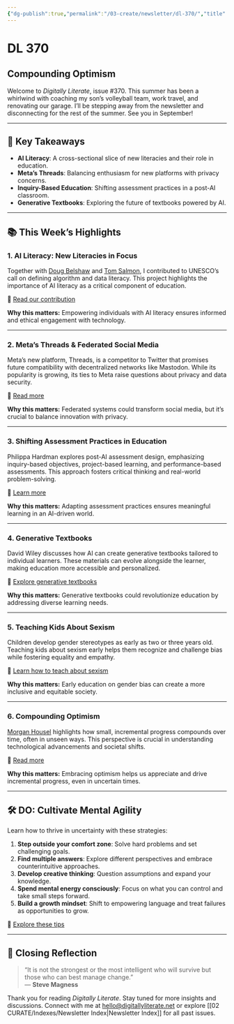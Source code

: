 ```yaml
---
{"dg-publish":true,"permalink":"/03-create/newsletter/dl-370/","title":"Compounding Optimism","tags":["education","facebook","federated","instagram","mastodon","meta","threads"]}
---
```



# DL 370

## Compounding Optimism

Welcome to _Digitally Literate_, issue #370. This summer has been a whirlwind with coaching my son’s volleyball team, work travel, and renovating our garage. I’ll be stepping away from the newsletter and disconnecting for the rest of the summer. See you in September!

---

## 🔖 Key Takeaways

- **AI Literacy**: A cross-sectional slice of new literacies and their role in education.
- **Meta’s Threads**: Balancing enthusiasm for new platforms with privacy concerns.
- **Inquiry-Based Education**: Shifting assessment practices in a post-AI classroom.
- **Generative Textbooks**: Exploring the future of textbooks powered by AI.

---

## 📚 This Week’s Highlights

### 1. **AI Literacy: New Literacies in Focus**
Together with [Doug Belshaw](https://www.linkedin.com/in/dajbelshaw/) and [Tom Salmon](https://www.linkedin.com/in/tomsalmon12345/), I contributed to UNESCO’s call on defining algorithm and data literacy. This project highlights the importance of AI literacy as a critical component of education.

📖 [Read our contribution](https://blog.weareopen.coop/ai-literacy-a-cross-sectional-slice-of-new-literacies-1906c8e44abe)

**Why this matters:** Empowering individuals with AI literacy ensures informed and ethical engagement with technology.

---

### 2. **Meta’s Threads & Federated Social Media**
Meta’s new platform, Threads, is a competitor to Twitter that promises future compatibility with decentralized networks like Mastodon. While its popularity is growing, its ties to Meta raise questions about privacy and data security.

📖 [Read more](https://www.wired.com/story/meta-threads-privacy-decentralization/)

**Why this matters:** Federated systems could transform social media, but it’s crucial to balance innovation with privacy.

---

### 3. **Shifting Assessment Practices in Education**
Philippa Hardman explores post-AI assessment design, emphasizing inquiry-based objectives, project-based learning, and performance-based assessments. This approach fosters critical thinking and real-world problem-solving.

📖 [Learn more](https://drphilippahardman.substack.com/p/post-ai-assessment-design)

**Why this matters:** Adapting assessment practices ensures meaningful learning in an AI-driven world.

---

### 4. **Generative Textbooks**
David Wiley discusses how AI can create generative textbooks tailored to individual learners. These materials can evolve alongside the learner, making education more accessible and personalized.

📖 [Explore generative textbooks](https://opencontent.org/blog/archives/7238)

**Why this matters:** Generative textbooks could revolutionize education by addressing diverse learning needs.

---

### 5. **Teaching Kids About Sexism**
Children develop gender stereotypes as early as two or three years old. Teaching kids about sexism early helps them recognize and challenge bias while fostering equality and empathy.

📖 [Learn how to teach about sexism](https://lifehacker.com/how-to-teach-kids-about-sexism-1846110388)

**Why this matters:** Early education on gender bias can create a more inclusive and equitable society.

---

### 6. **Compounding Optimism**
[Morgan Housel](https://twitter.com/morganhousel) highlights how small, incremental progress compounds over time, often in unseen ways. This perspective is crucial in understanding technological advancements and societal shifts.

📖 [Read more](https://collabfund.com/blog/compounding-optimism/)

**Why this matters:** Embracing optimism helps us appreciate and drive incremental progress, even in uncertain times.

---

## 🛠️ DO: Cultivate Mental Agility

Learn how to thrive in uncertainty with these strategies:
1. **Step outside your comfort zone**: Solve hard problems and set challenging goals.
2. **Find multiple answers**: Explore different perspectives and embrace counterintuitive approaches.
3. **Develop creative thinking**: Question assumptions and expand your knowledge.
4. **Spend mental energy consciously**: Focus on what you can control and take small steps forward.
5. **Build a growth mindset**: Shift to empowering language and treat failures as opportunities to grow.

📖 [Explore these tips](https://hackernoon.com/learn-how-to-cultivate-mental-agility-and-thrive-in-uncertainty-with-these-5-tips)

---

## 🌟 Closing Reflection

> “It is not the strongest or the most intelligent who will survive but those who can best manage change.”  
> — **Steve Magness**

Thank you for reading _Digitally Literate_. Stay tuned for more insights and discussions. Connect with me at [hello@digitallyliterate.net](mailto:hello@digitallyliterate.net) or explore [[02 CURATE/Indexes/Newsletter Index\|Newsletter Index]] for all past issues.
